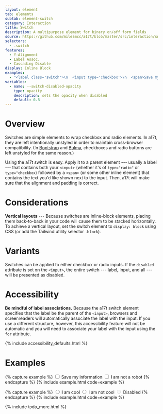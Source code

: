 ```yaml
---
layout: element
tab: elements
subtab: element-switch
category: Interaction
title: Switch
description: A multipurpose element for binary on/off form fields
source: https://github.com/milesmcc/a17t/blob/master/src/interaction/switch.css
selectors:
  - .switch
features:
  - Y-Alignment
  - Label Assoc.
  - Cascading Disable
display: Inline Block
examples:
  - "<label class='switch'>\n  <input type='checkbox'>\n  <span>Save my information</span>\n</label>"
variables:
  - name: --switch-disabled-opacity
    type: opacity
    description: sets the opacity when disabled
    default: 0.8
---
```


# Overview

Switches are simple elements to wrap checkbox and radio elements. In a17t, they are left intentionally unstyled in order to maintain cross-browser compatibility. (In [Bootstrap](https://getbootstrap.com/docs/4.4/components/forms/?#checkboxes-and-radios) and [Bulma](https://bulma.io/documentation/form/checkbox/), checkboxes and radio buttons are left unstyled for the same reason.)

Using the a17t switch is easy. Apply it to a parent element --- usually a label --- that contains both your `<input>` (whether it's of `type="radio"` or `type="checkbox`) followed by a `<span>` (or some other inline element) that contains the text you'd like shown next to the input. Then, a17t will make sure that the alignment and padding is correct.

# Considerations

**Vertical layouts** --- Because switches are inline-block elements, placing them back-to-back in your code will cause them to be stacked horizontally. To achieve a vertical layout, set the switch element to `display: block` using CSS (or add the Tailwind utility selector `.block`).

# Variants

Switches can be applied to either checkbox or radio inputs. If the `disabled` attribute is set on the `<input>`, the entire switch --- label, input, and all --- will be presented as disabled.

# Accessibility

**Be mindful of label associations.** Because the a17t switch element specifies that the label be the parent of the `<input>`, browsers and screenreaders will automatically associate the label with the input. If you use a different structure, however, this accessibility feature will not be automatic and you will need to associate your label with the input using the `for` attribute.

{% include accessibility_defaults.html %}

# Examples

{% capture example %}
<label class="switch block">
  <input type="checkbox">
  <span>Save my information</span>
</label>
<label class="switch block">
  <input type="checkbox">
  <span>I am not a robot</span>
</label>
{% endcapture %}
{% include example.html code=example %}

{% capture example %}
<label class="switch">
  <input type="radio" name="rad">
  <span>I am cool</span>
</label>
<label class="switch">
  <input type="radio" name="rad">
  <span>I am not cool</span>
</label>
<label class="switch">
  <input type="radio" name="rad" disabled>
  <span>Disabled</span>
</label>
{% endcapture %}
{% include example.html code=example %}

{% include todo_more.html %}
